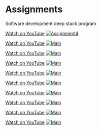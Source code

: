 # Assignments
Software development deep stack program

[Watch on YouTube](https://youtu.be/mUIZDksE6-U)
[![Assignment4](https://img.youtube.com/vi/YOURYOUTUBEVIDEOID/0.jpg)](https://www.youtube.com/watch?v=mUIZDksE6-U)

[Watch on YouTube](https://youtu.be/bET6uKkY7fg)
[![Main](https://img.youtube.com/vi/YOURYOUTUBEVIDEOID/0.jpg)](https://www.youtube.com/watch?v=bET6uKkY7fg)

[Watch on YouTube](https://youtu.be/xz4XkfqiaF8)
[![Main](https://img.youtube.com/vi/YOURYOUTUBEVIDEOID/0.jpg)](https://www.youtube.com/watch?v=xz4XkfqiaF8)

[Watch on YouTube](https://youtu.be/LEDyhRdBTOw)
[![Main](https://img.youtube.com/vi/YOURYOUTUBEVIDEOID/0.jpg)](https://www.youtube.com/watch?v=LEDyhRdBTOw)

[Watch on YouTube](https://youtu.be/62V4aa8Q7Uw)
[![Main](https://img.youtube.com/vi/YOURYOUTUBEVIDEOID/0.jpg)](https://www.youtube.com/watch?v=62V4aa8Q7Uw)

[Watch on YouTube](https://youtu.be/XH_gRyZ0d0U)
[![Main](https://img.youtube.com/vi/YOURYOUTUBEVIDEOID/0.jpg)](https://www.youtube.com/watch?v=XH_gRyZ0d0U)

[Watch on YouTube](https://youtu.be/BT0doS_nsBA)
[![Main](https://img.youtube.com/vi/YOURYOUTUBEVIDEOID/0.jpg)](https://www.youtube.com/watch?v=BT0doS_nsBA)

[Watch on YouTube](https://youtu.be/VZLnMdnRj4E)
[![Main](https://img.youtube.com/vi/YOURYOUTUBEVIDEOID/0.jpg)](https://www.youtube.com/watch?v=VZLnMdnRj4E)

[Watch on YouTube](https://youtu.be/RwQFag2qivM)
[![Main](https://img.youtube.com/vi/YOURYOUTUBEVIDEOID/0.jpg)](https://www.youtube.com/watch?v=RwQFag2qivM)

[Watch on YouTube](https://youtu.be/iIlGHuoS_Jo)
[![Main](https://img.youtube.com/vi/YOURYOUTUBEVIDEOID/0.jpg)](https://www.youtube.com/watch?v=iIlGHuoS_Jo)

